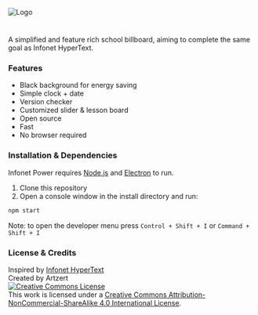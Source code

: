 ![Logo](https://i.imgur.com/5OMEg3p.png)
#
A simplified and feature rich school billboard, aiming to complete the same goal as Infonet HyperText. 
### Features
- Black background for energy saving
- Simple clock + date
- Version checker
- Customized slider & lesson board
- Open source
- Fast
- No browser required
### Installation & Dependencies
Infonet Power requires [Node.js](https://nodejs.org/) and [Electron](https://www.electronjs.org/) to run.

1) Clone this repository
2) Open a console window in the install directory and run:
```sh
npm start
```
Note: to open the developer menu press `Control + Shift + I` or `Command + Shift + I`
### License & Credits
Inspired by [Infonet HyperText](https://github.com/MaxTechnics/Infonet-HyperText)<br />
Created by Artzert<br />
<a rel="license" href="http://creativecommons.org/licenses/by-nc-sa/4.0/"><img alt="Creative Commons License" style="border-width:0" src="https://i.creativecommons.org/l/by-nc-sa/4.0/88x31.png" /><br /></a>This work is licensed under a <a rel="license" href="http://creativecommons.org/licenses/by-nc-sa/4.0/">Creative Commons Attribution-NonCommercial-ShareAlike 4.0 International License</a>.
